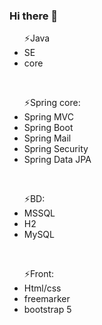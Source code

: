 ### Hi there 👋

<!--
**Miqelad/Miqelad** is a ✨ _special_ ✨ repository because its `README.md` (this file) appears on your GitHub profile.

Here are some ideas to get you started:

- 🔭 I’m currently working on ...
- 🌱 I’m currently learning ...
- 👯 I’m looking to collaborate on ...
- 🤔 I’m looking for help with ...
- 💬 Ask me about ...
- 📫 How to reach me: ...
- 😄 Pronouns: ...
- ⚡ Fun fact: ...
-->
<ul>⚡Java 
 <li>SE</li>
 <li>core</li> 
 </ul>
<br>
<ul>⚡Spring core:
 <li>Spring MVC</li>
 <li>Spring Boot</li>
 <li>Spring Mail</li>
 <li>Spring Security</li>
 <li>Spring Data JPA</li>
 </ul>
 <br>
<ul>⚡BD: 
 <li>MSSQL</li>
 <li>H2</li>
 <li>MySQL</li>
 </ul>
 <br>
<ul>⚡Front:
 <li>Html/css</li>
 <li>freemarker</li>
 <li>bootstrap 5</li>
</ul> 
